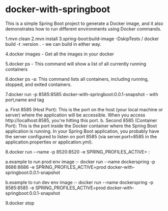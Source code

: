 # docker-with-springboot
This is a simple Spring Boot project to generate a Docker image, and it also demonstrates how to run different environments using Docker commands.


1.mvn clean
2.mvn install
3.spring-boot:build-image -DskipTests / docker build -t <imageName>:version . - we can build in either way.

4.docker images -  Get all the images in your docker

5.docker ps - This command will show a list of all currently running containers

6.docker ps -a: This command lists all containers, including running, stopped, and exited containers.

7.docker run -p 8585:8585 docker-with-springboot:0.0.1-snapshot  - with port,name and tag

a. First 8585 (Host Port): This is the port on the host (your local machine or server) where the application will be accessible. When you access http://localhost:8585, you're hitting this port.
b. Second 8585 (Container Port): This is the port inside the Docker container where the Spring Boot application is running. In your Spring Boot application, you probably have the server configured to listen on port 8585 (via server.port=8585 in the application.properties or application.yml).

8.docker run --name <container name> -p 8520:8520 -e SPRING_PROFILES_ACTIVE=<env name> <imagename>:<versionNumber>

a.example to run prod env image :- docker run --name dockerspring -p 8686:8686 -e SPRING_PROFILES_ACTIVE=prod docker-with-springboot:0.0.1-snapshot

b.example to run dev env image :- docker run --name dockerspring -p 8585:8585 -e SPRING_PROFILES_ACTIVE=prod docker-with-springboot:0.0.1-snapshot

9.docker stop <ImageID>




